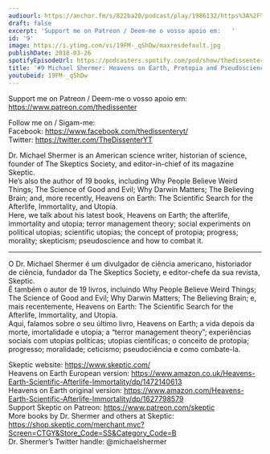 ```yaml
---
audiourl: https://anchor.fm/s/822ba20/podcast/play/1986132/https%3A%2F%2Fd3ctxlq1ktw2nl.cloudfront.net%2Fproduction%2F2018-11-26%2F7571921-44100-2-0ca9ba74dc338.mp3
draft: false
excerpt: 'Support me on Patreon / Deem-me o vosso apoio em:   '
id: '9'
image: https://i.ytimg.com/vi/19FM-_qShDw/maxresdefault.jpg
publishDate: 2018-03-26
spotifyEpisodeUrl: https://podcasters.spotify.com/pod/show/thedissenter/episodes/9-Michael-Shermer-Heavens-on-Earth--Protopia-and-Pseudoscience-e2r44k
title: '#9 Michael Shermer: Heavens on Earth, Protopia and Pseudoscience'
youtubeid: 19FM-_qShDw
---
```

<div class="timelinks">

Support me on Patreon / Deem-me o vosso apoio em:   
https://www.patreon.com/thedissenter

Follow me on / Sigam-me:  
Facebook: https://www.facebook.com/thedissenteryt/  
Twitter: https://twitter.com/TheDissenterYT

Dr. Michael Shermer is an American science writer, historian of science, founder of The Skeptics Society, and editor-in-chief of its magazine Skeptic.  
He’s also the author of 19 books, including Why People Believe Weird Things; The Science of Good and Evil; Why Darwin Matters; The Believing Brain; and, more recently, Heavens on Earth: The Scientific Search for the Afterlife, Immortality, and Utopia.  
Here, we talk about his latest book, Heavens on Earth; the afterlife, immortality and utopia; terror management theory; social experiments on political utopias; scientific utopias; the concept of protopia; progress; morality; skepticism; pseudoscience and how to combat it. 

---

O Dr. Michael Shermer é um divulgador de ciência americano, historiador de ciência, fundador da The Skeptics Society, e editor-chefe da sua revista, Skeptic.  
É também o autor de 19 livros, incluindo Why People Believe Weird Things; The Science of Good and Evil; Why Darwin Matters; The Believing Brain; e, mais recentemente, Heavens on Earth: The Scientific Search for the Afterlife, Immortality, and Utopia.  
Aqui, falamos sobre o seu último livro, Heavens on Earth; a vida depois da morte, imortalidade e utopia; a “terror management theory”; experiências sociais com utopias políticas; utopias científicas; o conceito de protopia; progresso; moralidade; ceticismo; pseudociência e como combate-la.

Skeptic website: https://www.skeptic.com/  
Heavens on Earth European version: https://www.amazon.co.uk/Heavens-Earth-Scientific-Afterlife-Immortality/dp/1472140613  
Heavens on Earth original version: https://www.amazon.com/Heavens-Earth-Scientific-Afterlife-Immortality/dp/1627798579  
Support Skeptic on Patreon: https://www.patreon.com/skeptic  
More books by Dr. Shermer and others at Skeptic: https://shop.skeptic.com/merchant.mvc?Screen=CTGY&Store_Code=SS&Category_Code=B  
Dr. Shermer’s Twitter handle: @michaelshermer</div>

